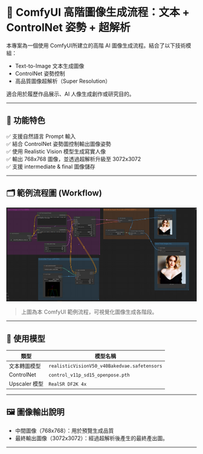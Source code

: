# 🧠 ComfyUI 高階圖像生成流程：文本 + ControlNet 姿勢 + 超解析

本專案為一個使用 ComfyUI所建立的高階 AI 圖像生成流程。結合了以下技術模組：

- Text-to-Image 文本生成圖像
- ControlNet 姿勢控制
- 高品質圖像超解析（Super Resolution）

適合用於履歷作品展示、AI 人像生成創作或研究目的。

---

## 📌 功能特色

✅ 支援自然語言 Prompt 輸入  
✅ 結合 ControlNet 姿勢圖控制輸出圖像姿勢  
✅ 使用 Realistic Vision 模型生成寫實人像  
✅ 輸出 768x768 圖像，並透過超解析升級至 3072x3072  
✅ 支援 intermediate & final 圖像儲存

---

## 🗂️ 範例流程圖 (Workflow)

![workflow-preview](./text_pose2img/workflow.png)  
> 上圖為本 ComfyUI 範例流程，可視覺化圖像生成各階段。

---

## 🔧 使用模型

| 類型           | 模型名稱                                       |
|----------------|------------------------------------------------|
| 文本轉圖模型   | `realisticVisionV50_v40Bakedvae.safetensors`   |
| ControlNet     | `control_v11p_sd15_openpose.pth`               |
| Upscaler 模型  | `RealSR DF2K 4x`|

---

## 🖼️ 圖像輸出說明

- 中間圖像（768x768）：用於預覽生成品質  
- 最終輸出圖像（3072x3072）：經過超解析後產生的最終產出圖。

---

